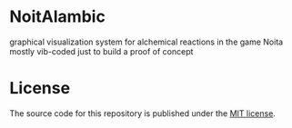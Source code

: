 # NoitAlambic

graphical visualization system for alchemical reactions in the game Noita
mostly vib-coded just to build a proof of concept

# License

The source code for this repository is published under the [MIT license](LICENSE.md#licence-mit).